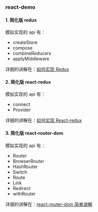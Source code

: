### react-demo

#### 1. 简化版 redux

模拟实现的 api 有：

- createStore
- compose
- combineReducers
- applyMiddleware

详细的讲解在：[如何实现 Redux](https://youniaogu.github.io/KT/React/how_to_implement_redux.html)

#### 2. 简化版 react-redux

模拟实现的 api 有：

- connect
- Provider

详细的讲解在：[如何实现 React-redux](https://youniaogu.github.io/KT/React/how_to_implement_react-redux.html)

#### 3. 简化版 react-router-dom

模拟实现的 api 有：

- Router
- BrowserRouter
- HashRouter
- Switch
- Route
- Link
- Redirect
- withRouter

详细的讲解在：[react-router-dom 简单讲解](https://youniaogu.github.io/KT/React/the_simple_react-router-dom.html)
